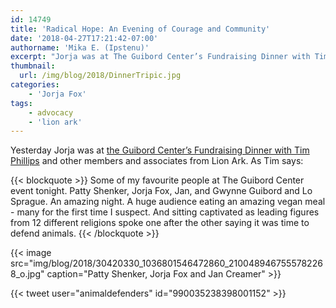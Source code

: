 ```yaml
---
id: 14749
title: 'Radical Hope: An Evening of Courage and Community'
date: '2018-04-27T17:21:42-07:00'
authorname: 'Mika E. (Ipstenu)'
excerpt: "Jorja was at The Guibord Center’s Fundraising Dinner with Tim Phillips and other members and associates from Lion Ark"
thumbnail:
  url: /img/blog/2018/DinnerTripic.jpg
categories:
    - 'Jorja Fox'
tags:
    - advocacy
    - 'lion ark'
---
```


Yesterday Jorja was at [the Guibord Center’s Fundraising Dinner with Tim Phillips](https://theguibordcenter.org/about/funding/annual-fundraising-dinner/fundraising-dinner-2018/) and other members and associates from Lion Ark. As Tim says:

{{< blockquote >}}
Some of my favourite people at The Guibord Center event tonight. Patty Shenker, Jorja Fox, Jan, and Gwynne Guibord and Lo Sprague. An amazing night. A huge audience eating an amazing vegan meal - many for the first time I suspect. And sitting captivated as leading figures from 12 different religions spoke one after the other saying it was time to defend animals.
{{< /blockquote >}}

{{< image src="img/blog/2018/30420330_1036801546472860_2100489467555782268_o.jpg" caption="Patty Shenker, Jorja Fox and Jan Creamer" >}}

{{< tweet user="animaldefenders" id="990035238398001152" >}}
